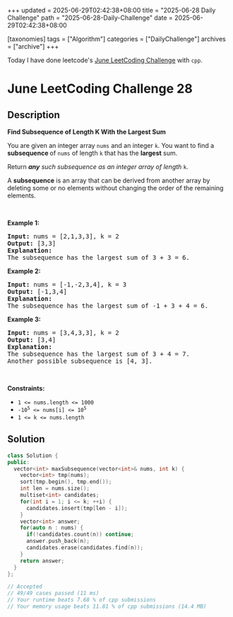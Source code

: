 +++
updated = 2025-06-29T02:42:38+08:00
title = "2025-06-28 Daily Challenge"
path = "2025-06-28-Daily-Challenge"
date = 2025-06-29T02:42:38+08:00

[taxonomies]
tags = ["Algorithm"]
categories = ["DailyChallenge"]
archives = ["archive"]
+++

Today I have done leetcode's [June LeetCoding Challenge](https://leetcode.com/problems/find-subsequence-of-length-k-with-the-largest-sum/) with `cpp`.

<!-- more -->

# June LeetCoding Challenge 28

## Description

**Find Subsequence of Length K With the Largest Sum**

<p>You are given an integer array <code>nums</code> and an integer <code>k</code>. You want to find a <strong>subsequence </strong>of <code>nums</code> of length <code>k</code> that has the <strong>largest</strong> sum.</p>

<p>Return<em> </em><em><strong>any</strong> such subsequence as an integer array of length </em><code>k</code>.</p>

<p>A <strong>subsequence</strong> is an array that can be derived from another array by deleting some or no elements without changing the order of the remaining elements.</p>

<p>&nbsp;</p>
<p><strong class="example">Example 1:</strong></p>

<pre>
<strong>Input:</strong> nums = [2,1,3,3], k = 2
<strong>Output:</strong> [3,3]
<strong>Explanation:</strong>
The subsequence has the largest sum of 3 + 3 = 6.</pre>

<p><strong class="example">Example 2:</strong></p>

<pre>
<strong>Input:</strong> nums = [-1,-2,3,4], k = 3
<strong>Output:</strong> [-1,3,4]
<strong>Explanation:</strong> 
The subsequence has the largest sum of -1 + 3 + 4 = 6.
</pre>

<p><strong class="example">Example 3:</strong></p>

<pre>
<strong>Input:</strong> nums = [3,4,3,3], k = 2
<strong>Output:</strong> [3,4]
<strong>Explanation:</strong>
The subsequence has the largest sum of 3 + 4 = 7. 
Another possible subsequence is [4, 3].
</pre>

<p>&nbsp;</p>
<p><strong>Constraints:</strong></p>

<ul>
	<li><code>1 &lt;= nums.length &lt;= 1000</code></li>
	<li><code>-10<sup>5</sup>&nbsp;&lt;= nums[i] &lt;= 10<sup>5</sup></code></li>
	<li><code>1 &lt;= k &lt;= nums.length</code></li>
</ul>


## Solution

``` cpp
class Solution {
public:
  vector<int> maxSubsequence(vector<int>& nums, int k) {
    vector<int> tmp(nums);
    sort(tmp.begin(), tmp.end());
    int len = nums.size();
    multiset<int> candidates;
    for(int i = 1; i <= k; ++i) {
      candidates.insert(tmp[len - i]);
    }
    vector<int> answer;
    for(auto n : nums) {
      if(!candidates.count(n)) continue;
      answer.push_back(n);
      candidates.erase(candidates.find(n));
    }
    return answer;
  }
};

// Accepted
// 49/49 cases passed (11 ms)
// Your runtime beats 7.68 % of cpp submissions
// Your memory usage beats 11.81 % of cpp submissions (14.4 MB)
```
